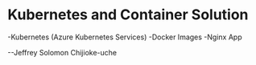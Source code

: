 # Kubernetes and Container Solution
-Kubernetes (Azure Kubernetes Services)
-Docker Images 
-Nginx App

--Jeffrey Solomon Chijioke-uche

